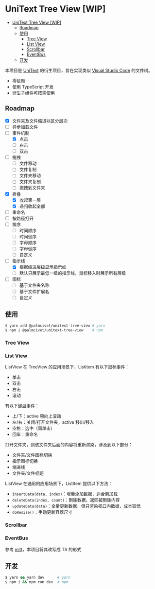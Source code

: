 # UniText Tree View [WIP]

- [UniText Tree View [WIP]](#unitext-tree-view-wip)
    - [Roadmap](#roadmap)
    - [使用](#使用)
        - [Tree View](#tree-view)
        - [List View](#list-view)
        - [Scrollbar](#scrollbar)
        - [EventBus](#eventbus)
    - [开发](#开发)

本项目是 [UniText](https://github.com/palmcivet/UniText.git 'UniText - GitHub') 的衍生项目，旨在实现类似 [Visual Studio Code](https://github.com/microsoft/vscode.git 'VSCode - GitHub') 的文件树。

- 零依赖
- 使用 TypeScript 开发
- 衍生子组件可按需使用

## Roadmap

- [x] 文件夹及文件缩进以区分层次
- [ ] 异步加载文件
- [ ] 事件机制
    - [x] 点击
    - [ ] 右击
    - [ ] 双击
- [ ] 拖拽
    - [ ] 文件移动
    - [ ] 文件复制
    - [ ] 文件夹移动
    - [ ] 文件夹复制
    - [ ] 拖拽到文件夹
- [x] 折叠
    - [x] 收起第一层
    - [x] 递归收起全部
- [ ] 重命名
- [ ] 按路径打开
- [ ] 排序
    - [ ] 时间顺序
    - [ ] 时间倒序
    - [ ] 字母顺序
    - [ ] 字母倒序
    - [ ] 自定义
- [ ] 指示线
    - [x] 根据缩进层级显示指示线
    - [ ] 默认只展示最低一级的指示线，鼠标移入时展示所有层级
- [ ] 图标
    - [ ] 基于文件夹名称
    - [ ] 基于文件扩展名
    - [ ] 自定义

## 使用

```bash
$ yarn add @palmcivet/unitext-tree-view # yarn
$ npm i @palmcivet/unitext-tree-view    # npm
```

### Tree View

### List View

ListView 在 TreeView 的应用场景下，ListItem 有以下鼠标事件：

- 单击
- 双击
- 右击
- 滚动

有以下键盘事件：

- 上/下：active 项向上滚动
- 左/右：关闭/打开文件夹，active 移出/移入
- 空格：选中（同单击）
- 回车：重命名

打开文件夹，则该文件夹后面的内容将重新渲染，涉及到以下部分：

- 文件夹/文件图标切换
- 指示图标切换
- 缩进线
- 文件夹/文件标题

ListView 在通用的应用场景下，ListItem 提供以下方法：

- `insertData(data, index)`：增量添加数据，适合懒加载
- `deleteData(index, count)`：删除数据，返回被删除内容
- `updateData(data)`：全量更新数据，但只渲染视口内数据，成本较低
- `doResize()`：手动更新容器尺寸

### Scrollbar

### EventBus

参考 [mitt](https://github.com/developit/mitt "mitt - GitHub")，本项目将其改写成 TS 的形式

## 开发

```bash
$ yarn && yarn dev      # yarn
$ npm i && npm run dev  # npm
```
